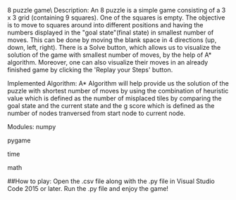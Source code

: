 8 puzzle game\\
Description:
An 8 puzzle is a simple game consisting of a 3 x 3 grid (containing 9 squares). 
One of the squares is empty. The objective is to move to squares around into different positions and having the numbers displayed in the "goal state"(final state) in smallest number of moves. 
This can be done by moving the blank space in 4 directions (up, down, left, right).
There is a Solve button, which allows us to visualize the solution of the game with smallest number of moves, by the help of A* algorithm. 
Moreover, one can also visualize their moves in an already finished game by clicking the 'Replay your Steps' button.

Implemented Algorithm:
A* Algorithm will help provide us the solution of the puzzle with shortest number of moves by using the combination of heuristic value which is defined as the number of misplaced tiles by comparing the goal state and 
the current state and the g score which is defined as the number of nodes tranversed from start node to current node.

Modules:
numpy


pygame


time


math


##How to play:
Open the .csv file along with the .py file in Visual Studio Code 2015 or later. Run the .py file and enjoy the game!

